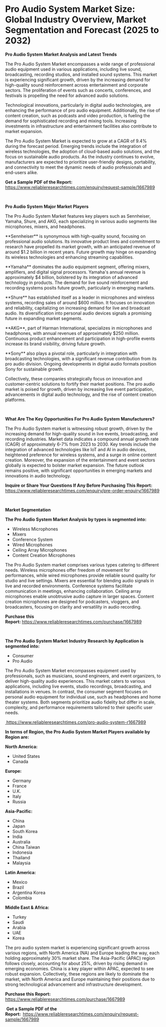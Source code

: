 <p><h1>Pro Audio System Market Size: Global Industry Overview, Market Segmentation and Forecast (2025 to 2032)</h1></p><p><strong>Pro Audio System Market Analysis and Latest Trends</strong></p>
<p><p>The Pro Audio System Market encompasses a wide range of professional audio equipment used in various applications, including live sound, broadcasting, recording studios, and installed sound systems. This market is experiencing significant growth, driven by the increasing demand for high-quality sound reinforcement across entertainment and corporate sectors. The proliferation of events such as concerts, conferences, and festivals is propelling the need for advanced audio solutions.</p><p>Technological innovations, particularly in digital audio technologies, are enhancing the performance of pro audio equipment. Additionally, the rise of content creation, such as podcasts and video production, is fueling the demand for sophisticated recording and mixing tools. Increasing investments in infrastructure and entertainment facilities also contribute to market expansion.</p><p>The Pro Audio System Market is expected to grow at a CAGR of 9.4% during the forecast period. Emerging trends include the integration of wireless technologies, the adoption of cloud-based audio solutions, and the focus on sustainable audio products. As the industry continues to evolve, manufacturers are expected to prioritize user-friendly designs, portability, and connectivity to meet the dynamic needs of audio professionals and end-users alike.</p></p>
<p><strong>Get a Sample PDF of the Report:&nbsp;</strong> <a href="https://www.reliableresearchtimes.com/enquiry/request-sample/1667989?utm_campaign=3107&utm_medium=2&utm_source=Github&utm_content=ia&utm_term=17042025&utm_id=pro-audio-system">https://www.reliableresearchtimes.com/enquiry/request-sample/1667989</a></p>
<p>&nbsp;</p>
<p><strong>Pro Audio System Major Market Players</strong></p>
<p><p>The Pro Audio System Market features key players such as Sennheiser, Yamaha, Shure, and AKG, each specializing in various audio segments like microphones, mixers, and headphones. </p><p>**Sennheiser** is synonymous with high-quality sound, focusing on professional audio solutions. Its innovative product lines and commitment to research have propelled its market growth, with an anticipated revenue of around $1.2 billion in recent years. Future growth may hinge on expanding its wireless technologies and enhancing streaming capabilities.</p><p>**Yamaha** dominates the audio equipment segment, offering mixers, amplifiers, and digital signal processors. Yamaha's annual revenue is approximately $4 billion, bolstered by its integration of advanced technology in products. The demand for live sound reinforcement and recording systems posits future growth, particularly in emerging markets.</p><p>**Shure** has established itself as a leader in microphones and wireless systems, recording sales of around $600 million. It focuses on innovation and reliability, capitalizing on increasing demand for live and broadcast audio. Its diversification into personal audio devices signals a promising future in expanding market segments.</p><p>**AKG**, part of Harman International, specializes in microphones and headphones, with annual revenues of approximately $250 million. Continuous product enhancement and participation in high-profile events increase its brand visibility, driving future growth.</p><p>**Sony** also plays a pivotal role, particularly in integration with broadcasting technologies, with a significant revenue contribution from its pro audio division. Ongoing developments in digital audio formats position Sony for sustainable growth.</p><p>Collectively, these companies strategically focus on innovation and customer-centric solutions to fortify their market positions. The pro audio market is poised for growth, driven by increasing live event participation, advancements in digital audio technology, and the rise of content creation platforms.</p></p>
<p>&nbsp;</p>
<p><strong>What Are The Key Opportunities For Pro Audio System Manufacturers?</strong></p>
<p><p>The Pro Audio System market is witnessing robust growth, driven by the increasing demand for high-quality sound in live events, broadcasting, and recording industries. Market data indicates a compound annual growth rate (CAGR) of approximately 6-7% from 2023 to 2030. Key trends include the integration of advanced technologies like IoT and AI in audio devices, heightened preference for wireless systems, and a surge in online content creation. Moreover, the expansion of the entertainment and event sectors globally is expected to bolster market expansion. The future outlook remains positive, with significant opportunities in emerging markets and innovations in audio technology.</p></p>
<p><strong>Inquire or Share Your Questions If Any Before Purchasing This Report:</strong> <a href="https://www.reliableresearchtimes.com/enquiry/pre-order-enquiry/1667989?utm_campaign=3107&utm_medium=2&utm_source=Github&utm_content=ia&utm_term=17042025&utm_id=pro-audio-system">https://www.reliableresearchtimes.com/enquiry/pre-order-enquiry/1667989</a></p>
<p>&nbsp;</p>
<p><strong>Market Segmentation</strong></p>
<p><strong>The Pro Audio System Market Analysis by types is segmented into:</strong></p>
<p><ul><li>Wireless Microphones</li><li>Mixers</li><li>Conference System</li><li>Wired Microphones</li><li>Ceiling Array Microphones</li><li>Content Creation Microphones</li></ul></p>
<p><p>The Pro Audio System market comprises various types catering to different needs. Wireless microphones offer freedom of movement for performances, while wired microphones provide reliable sound quality for studio and live settings. Mixers are essential for blending audio signals in live and recorded environments. Conference systems facilitate communication in meetings, enhancing collaboration. Ceiling array microphones enable unobtrusive audio capture in larger spaces. Content creation microphones are designed for podcasters, vloggers, and broadcasters, focusing on clarity and versatility in audio recording.</p></p>
<p><strong>Purchase this Report:&nbsp;</strong><a href="https://www.reliableresearchtimes.com/purchase/1667989?utm_campaign=3107&utm_medium=2&utm_source=Github&utm_content=ia&utm_term=17042025&utm_id=pro-audio-system">https://www.reliableresearchtimes.com/purchase/1667989</a></p>
<p>&nbsp;</p>
<p><strong>The Pro Audio System Market Industry Research by Application is segmented into:</strong></p>
<p><ul><li>Consumer</li><li>Pro Audio</li></ul></p>
<p><p>The Pro Audio System Market encompasses equipment used by professionals, such as musicians, sound engineers, and event organizers, to deliver high-quality audio experiences. This market caters to various applications, including live events, studio recordings, broadcasting, and installations in venues. In contrast, the consumer segment focuses on personal audio equipment for individual use, such as headphones and home theater systems. Both segments prioritize audio fidelity but differ in scale, complexity, and performance requirements tailored to their specific user needs.</p></p>
<p><a href="https://www.reliableresearchtimes.com/pro-audio-system-r1667989?utm_campaign=3107&utm_medium=2&utm_source=Github&utm_content=ia&utm_term=17042025&utm_id=pro-audio-system">&nbsp;https://www.reliableresearchtimes.com/pro-audio-system-r1667989</a></p>
<p><strong>In terms of Region, the Pro Audio System Market Players available by Region are:</strong></p>
<p>
    <p> <strong> North America: </strong>
        <ul>
            <li>United States</li>
            <li>Canada</li>
        </ul>
        </p> 
    <p> <strong> Europe: </strong>
        <ul>
            <li>Germany</li>
            <li>France</li>
            <li>U.K.</li>
            <li>Italy</li>
            <li>Russia</li>
        </ul>
        </p> 
    <p> <strong> Asia-Pacific: </strong>
        <ul>
            <li>China</li>
            <li>Japan</li>
            <li>South Korea</li>
            <li>India</li>
            <li>Australia</li>
            <li>China Taiwan</li>
            <li>Indonesia</li>
            <li>Thailand</li>
            <li>Malaysia</li>
        </ul>
        </p> 
    <p> <strong> Latin America: </strong>
        <ul>
            <li>Mexico</li>
            <li>Brazil</li>
            <li>Argentina Korea</li>
            <li>Colombia</li>
        </ul>
        </p> 
    <p> <strong> Middle East & Africa: </strong>
        <ul>
            <li>Turkey</li>
            <li>Saudi</li>
            <li>Arabia</li>
            <li>UAE</li>
            <li>Korea</li>
        </ul>
    </p>
    </p>
<p><p>The pro audio system market is experiencing significant growth across various regions, with North America (NA) and Europe leading the way, each holding approximately 30% market share. The Asia-Pacific (APAC) region follows closely, accounting for about 25%, driven by rising demand in emerging economies. China is a key player within APAC, expected to see robust expansion. Collectively, these regions are likely to dominate the market, with North America and Europe maintaining their positions due to strong technological advancement and infrastructure development.</p></p>
<p><strong>Purchase this Report: </strong><a href="https://www.reliableresearchtimes.com/purchase/1667989?utm_campaign=3107&utm_medium=2&utm_source=Github&utm_content=ia&utm_term=17042025&utm_id=pro-audio-system">https://www.reliableresearchtimes.com/purchase/1667989</a></p>
<p>&nbsp;<strong>Get a Sample PDF of the Report:&nbsp;&nbsp;</strong><a href="https://www.reliableresearchtimes.com/enquiry/request-sample/1667989?utm_campaign=3107&utm_medium=2&utm_source=Github&utm_content=ia&utm_term=17042025&utm_id=pro-audio-system">https://www.reliableresearchtimes.com/enquiry/request-sample/1667989</a></p>
<p><strong></strong></p>
<p><p></p><p></p><p></p></p>